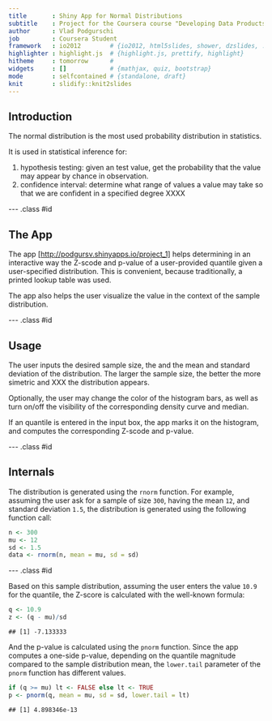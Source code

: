 ```yaml
---
title       : Shiny App for Normal Distributions
subtitle    : Project for the Coursera course "Developing Data Products"
author      : Vlad Podgurschi
job         : Coursera Student
framework   : io2012        # {io2012, html5slides, shower, dzslides, ...}
highlighter : highlight.js  # {highlight.js, prettify, highlight}
hitheme     : tomorrow      # 
widgets     : []            # {mathjax, quiz, bootstrap}
mode        : selfcontained # {standalone, draft}
knit        : slidify::knit2slides
---
```


## Introduction

The normal distribution is the most used probability distribution in statistics.

It is used in statistical inference for:

1.  hypothesis testing:  given an test value, get the probability that the value may appear by chance in observation.
2.  confidence interval:  determine what range of values a value may take so that we are confident in a specified degree  XXXX

--- .class #id 

## The App

The app [http://podgursv.shinyapps.io/project_1] helps determining in an interactive way the Z-scode and p-value of a user-provided quantile given a user-specified distribution.  This is convenient, because traditionally, a printed lookup table was used.

The app also helps the user visualize the value in the context of the sample distribution.

--- .class #id 

## Usage

The user inputs the desired sample size, the and the mean and standard deviation of the distribution.  The larger the sample size, the better the more simetric and XXX the distribution appears.

Optionally, the user may change the color of the histogram bars, as well as turn on/off the visibility of the corresponding density curve and median.

If an quantile is entered in the input box, the app marks it on the histogram, and computes the corresponding Z-scode and p-value.

--- .class #id 

## Internals

The distribution is generated using the `rnorm` function.  For example, assuming the user ask for a sample of size `300`, having the mean `12`, and standard deviation `1.5`, the distribution is generated using the following function call:

```r
n <- 300
mu <- 12
sd <- 1.5
data <- rnorm(n, mean = mu, sd = sd)
```

--- .class #id 

Based on this sample distribution, assuming the user enters the value `10.9` for the quantile, the Z-score is calculated with the well-known formula:

```r
q <- 10.9
z <- (q - mu)/sd
```

```
## [1] -7.133333
```

And the p-value is calculated using the `pnorm` function.  Since the app computes a one-side p-value, depending on the quantile magnitude compared to the sample distribution mean, the `lower.tail` parameter of the `pnorm` function has different values.

```r
if (q >= mu) lt <- FALSE else lt <- TRUE
p <- pnorm(q, mean = mu, sd = sd, lower.tail = lt)
```

```
## [1] 4.898346e-13
```





